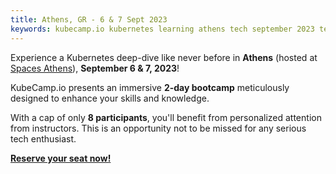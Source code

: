 ```yaml
---
title: Athens, GR - 6 & 7 Sept 2023
keywords: kubecamp.io kubernetes learning athens tech september 2023 technology learning
---
```



Experience a Kubernetes deep-dive like never before in **Athens** (hosted at [Spaces Athens](https://www.spacesworks.com/athens/)), **September 6 & 7, 2023**!

KubeCamp.io presents an immersive **2-day bootcamp** meticulously designed to enhance your skills and knowledge. 

With a cap of only **8 participants**, you'll benefit from personalized attention from instructors. This is an opportunity not to be missed for any serious tech enthusiast. 

**[Reserve your seat now!](https://book.stripe.com/fZe5n509s3sf6iY6oo)**
